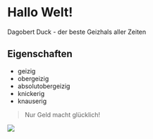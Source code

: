 # Hallo Welt!
Dagobert Duck - der beste Geizhals aller Zeiten
## Eigenschaften
* geizig
* obergeizig
* absolutobergeizig
* knickerig
* knauserig

> Nur Geld macht glücklich!
<img src="https://upload.wikimedia.org/wikipedia/commons/9/98/Spirit_43_-_Scrooge_-_Oncle_Picsou_-_Garrepa.JPG"/>
